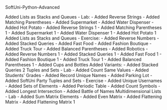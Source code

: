 SoftUni-Python-Advanced

Added Lists as Stacks and Queues - Lab:
    - Added Reverse Strings
    - Added Matching Parentheses
    - Added Supermarket
    - Added Water Dispenser
    - Added Hot Potato
    - Added Reverse Strings 1
    - Added Matching Parentheses 1
    - Added Supermarket 1
    - Added Water Dispenser 1
    - Added Hot Potato 1
Added Lists as Stacks and Queues - Exercise:
    - Added Reverse Numbers
    - Added Stacked Queries
    - Added Fast Food
    - Added Fashion Boutique
    - Added Truck Tour
    - Added Balanced Parentheses
    - Added Robotics
    - Added Reverse Numbers 1
    - Added Stacked Queries 1
    - Added Fast Food 1
    - Added Fashion Boutique 1
    - Added Truck Tour 1
    - Added Balanced Parentheses 1
    - Added Cups and Bottles
Added Variants:
    - Added Stacked Queries 2
Tuples and Sets - Lab
    - Added Count Same Values
    - Added Students' Grades
    - Added Record Unique Names
    - Added Parking Lot
    - Added SoftUni Party
Tuples and Sets - Exercise
    - Added Unique Usernames
    - Added Sets of Elements
    - Added Periodic Table
    - Added Count Symbols
    - Added Longest Intersection
    - Added Battle of Names
Multidimensional Lists - Lab
    - Added Sum Matrix Elements
    - Added Even Matrix
    - Added Flattening Matrix
    - Added Flattening Matrix 1

